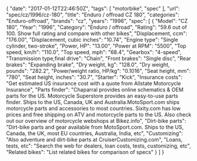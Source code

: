 {
    "date": "2017-01-12T22:46:50Z",
    "tags": [
        "motorbike",
        "spec"
    ],
    "url": "spec\/cz\/1996\/cz-180",
    "title": "Enduro \/ offroad CZ 180",
    "categories": "Enduro-offroad",
    "brands": "cz",
    "years": "1996",
    "spec": [
        {
            "Model": "CZ 180",
            "Year": "1996",
            "Category": "Enduro \/ offroad",
            "Rating": "59.6 out of 100. Show full rating and compare with other bikes",
            "Displacement, ccm": "176.00",
            "Displacement, cubic inches": "10.74",
            "Engine type": "Single cylinder, two-stroke",
            "Power, HP": "13.00",
            "Power at RPM": "5500",
            "Top speed, km\/h": "110.0",
            "Top speed, mph": "68.4",
            "Gearbox": "4-speed",
            "Transmission type,final drive": "Chain",
            "Front brakes": "Single disc",
            "Rear brakes": "Expanding brake",
            "Dry weight, kg": "128.0",
            "Dry weight, pounds": "282.2",
            "Power\/weight ratio, HP\/kg": "0.1016",
            "Seat height, mm": "780",
            "Seat height, inches": "30.7",
            "Starter": "Kick",
            "Insurance costs": "Get estimated US insurance cost with a quote from Allstate Motorcycle Insurance",
            "Parts finder": "Chaparral provides online schematics & OEM parts for the US.   Motorcycle Superstore provides an easy-to-use parts finder. Ships to the US, Canada, UK and Australia.MotoSport.com ships motorcycle parts and accessories to most countries.    Sixity.com has low prices and free shipping on ATV and motorcycle parts to the US. Also check out our overview of motorcycle webshops at Bikez.info",
            "Dirt-bike parts": "Dirt-bike parts and gear available from MotoSport.com. Ships to the US, Canada, the UK, most EU countries, Australia, India, etc",
            "Customizing": "Also adventure and dirt-bike parts at CruiserCustomizing.com",
            "Loans, tests, etc": "Search the web for dealers, loan costs, tests, customizing, etc",
            "Related bikes": "List related bikes for comparison of specs"
        }
    ]
}